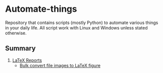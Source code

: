 # Automate-things

Repository that contains scripts (mostly Python) to automate various things in your daily life.
All script work with Linux and Windows unless stated otherwise.
## Summary
1. [LaTeX Reports](latex%20report/)
    * [Bulk convert file images to LaTeX figure](latex%20report/screen2figure)